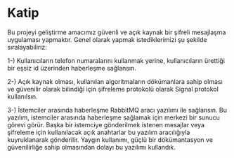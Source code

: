 # Katip
Bu projeyi geliştirme amacımız güvenli ve açık kaynak bir şifreli mesajlaşma uygulaması yapmaktır. Genel olarak yapmak istediklerimizi şu şekilde sıralayabiliriz:

1-) Kullanıcıların telefon numaralarını kullanmak yerine, kullanıcıların ürettiği bir eşsiz id üzerinden haberleşme sağlansın.

2-) Açık kaynak olması, kullanılan algoritmaların dökümanlara sahip olması ve güvenilir olarak bilindiği için şifreleme protokolü olarak Signal protokol kullanılsın.

3-) İstemciler arasında haberleşme RabbitMQ aracı yazılımı ile sağlansın. Bu yazılım, istemciler arasında haberleşme sağlamak için merkezi bir sunucu görevi görür. Başka bir istemciye gönderilmek istenen mesajlar veya şifreleme için kullanılacak açık anahtarlar bu yazılım aracılığıyla kuyruklanarak gönderilir. Yaygın kullanımı, güçlü bir dökümantasyon ve güvenilirliğe sahip olmasından dolayı bu yazılımı kullandık.
